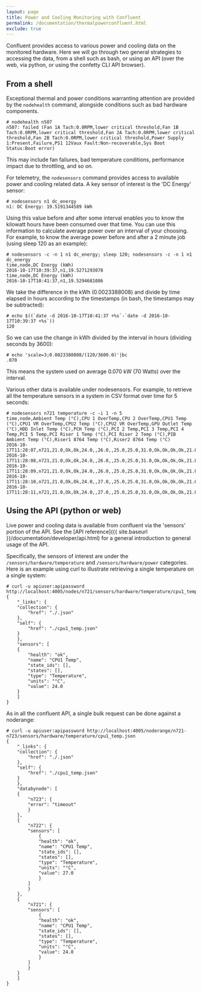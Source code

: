 ```yaml
---
layout: page
title: Power and Cooling Monitoring with Confluent
permalink: /documentation/thermalpowerconfluent.html
exclude: true
---
```


Confluent provides access to various power and cooling data on the monitored hardware.
Here we will go through two general strategies to accessing the data, from a shell such
as bash, or using an API (over the web, via python, or using the confetty CLI API browser).

## From a shell

Exceptional thermal and power conditions warranting attention are provided by the `nodehealth` command, alongside
conditions such as bad hardware components.

	# nodehealth n507
	n507: failed (Fan 1A Tach:0.0RPM,lower critical threshold,Fan 1B Tach:0.0RPM,lower critical threshold,Fan 2A Tach:0.0RPM,lower critical threshold,Fan 2B Tach:0.0RPM,lower critical threshold,Power Supply 1:Present,Failure,PS1 12Vaux Fault:Non-recoverable,Sys Boot Status:Boot error)

This may include fan failures, bad temperature conditions, performance impact
due to throttling, and so on.

For telemetry, the `nodesensors` command provides access to available power and
cooling related data.  A key sensor of interest is the 'DC Energy' sensor:

	# nodesensors n1 dc_energy
	n1: DC Energy: 19.5191344589 kWh

Using this value before and after some interval enables you to know the 
kilowatt hours have been consumed over that time.  You can use this information
to calculate average power over an interval of your choosing.  For example, to
know the average power before and after a 2 minute job (using sleep 120 as
an example):

	# nodesensors -c -n 1 n1 dc_energy; sleep 120; nodesensors -c -n 1 n1 dc_energy
	time,node,DC Energy (kWh)
	2016-10-17T10:39:37,n1,19.5271293078
	time,node,DC Energy (kWh)
	2016-10-17T10:41:37,n1,19.5294681086

We take the difference in the kWh (0.0023388008) and divide by time elapsed in
hours according to the timestamps (in bash, the timestamps may be subtracted):

	# echo $((`date -d 2016-10-17T10:41:37 +%s`-`date -d 2016-10-17T10:39:37 +%s`))
	120

So we can use the change in kWh divided by the interval in hours (dividing
 seconds by 3600):

	# echo 'scale=3;0.0023388008/(120/3600.0)'|bc
	.070

This means the system used on average 0.070 kW (70 Watts) over the interval.

Various other data is available under nodesensors.  For example, to retrieve
all the temperature sensors in a system in CSV format over time for 5 seconds:

	# nodesensors n721 temperature -c -i 1 -n 5
	time,node,Ambient Temp (°C),CPU 1 OverTemp,CPU 2 OverTemp,CPU1 Temp (°C),CPU1 VR OverTemp,CPU2 Temp (°C),CPU2 VR OverTemp,GPU Outlet Temp (°C),HDD Inlet Temp (°C),PCH Temp (°C),PCI 2 Temp,PCI 3 Temp,PCI 4 Temp,PCI 5 Temp,PCI Riser 1 Temp (°C),PCI Riser 2 Temp (°C),PIB Ambient Temp (°C),Riser1 8764 Temp (°C),Riser2 8764 Temp (°C)
	2016-10-17T11:28:07,n721,21.0,Ok,Ok,24.0,,26.0,,25.0,25.0,31.0,Ok,Ok,Ok,Ok,21.0,25.0,24.0,29.0,28.0
	2016-10-17T11:28:08,n721,21.0,Ok,Ok,24.0,,26.0,,25.0,25.0,31.0,Ok,Ok,Ok,Ok,21.0,25.0,24.0,29.0,28.0
	2016-10-17T11:28:09,n721,21.0,Ok,Ok,24.0,,26.0,,25.0,25.0,31.0,Ok,Ok,Ok,Ok,21.0,25.0,24.0,29.0,28.0
	2016-10-17T11:28:10,n721,21.0,Ok,Ok,24.0,,27.0,,25.0,25.0,31.0,Ok,Ok,Ok,Ok,21.0,25.0,24.0,29.0,28.0
	2016-10-17T11:28:11,n721,21.0,Ok,Ok,24.0,,27.0,,25.0,25.0,31.0,Ok,Ok,Ok,Ok,21.0,25.0,24.0,29.0,28.0



## Using the API (python or web)

Live power and cooling data is available from confluent
via the 'sensors' portion of the API.  See the
[API reference]({{ site.baseurl }}/documentation/developer/api.html)
for a general introduction to general usage of the API.

Specifically, the sensors of interest are under the `/sensors/hardware/temperature` and `/sensors/hardware/power`
categories.  Here is an example using curl to illustrate retrieving a single temperature on a single system:

	# curl -u apiuser:apipassword http://localhost:4005/nodes/n721/sensors/hardware/temperature/cpu1_temp.json
	{
	    "_links": {
		"collection": {
		    "href": "./.json"
		}, 
		"self": {
		    "href": "./cpu1_temp.json"
		}
	    }, 
	    "sensors": [
		{
		    "health": "ok", 
		    "name": "CPU1 Temp", 
		    "state_ids": [], 
		    "states": [], 
		    "type": "Temperature", 
		    "units": "°C", 
		    "value": 24.0
		}
	    ]
	}

As in all the confluent API, a single bulk request can be done against a noderange:

	# curl -u apiuser:apipassword http://localhost:4005/noderange/n721-n723/sensors/hardware/temperature/cpu1_temp.json
	{
	    "_links": {
		"collection": {
		    "href": "./.json"
		}, 
		"self": {
		    "href": "./cpu1_temp.json"
		}
	    }, 
	    "databynode": [
		{
		    "n723": {
			"error": "timeout"
		    }
		}, 
		{
		    "n722": {
			"sensors": [
			    {
				"health": "ok", 
				"name": "CPU1 Temp", 
				"state_ids": [], 
				"states": [], 
				"type": "Temperature", 
				"units": "°C", 
				"value": 27.0
			    }
			]
		    }
		}, 
		{
		    "n721": {
			"sensors": [
			    {
				"health": "ok", 
				"name": "CPU1 Temp", 
				"state_ids": [], 
				"states": [], 
				"type": "Temperature", 
				"units": "°C", 
				"value": 24.0
			    }
			]
		    }
		}
	    ]
	}



